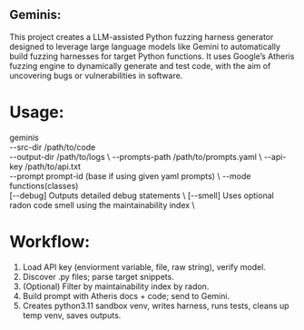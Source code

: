 
## Geminis:
This project creates a LLM-assisted Python fuzzing harness generator designed to leverage large language models like Gemini to automatically build fuzzing harnesses for target Python functions. It uses Google’s Atheris fuzzing engine to dynamically generate and test code, with the aim of uncovering bugs or vulnerabilities in software.

# Usage:
  geminis \
    --src-dir /path/to/code \
    --output-dir /path/to/logs \ 
    --prompts-path /path/to/prompts.yaml \ 
    --api-key /path/to/api.txt \
    --prompt prompt-id (base if using given yaml prompts) \ 
    --mode functions(classes) \
    [--debug] Outputs detailed debug statements \ 
    [--smell] Uses optional radon code smell using the maintainability index \ 

# Workflow:
  1. Load API key (enviorment variable, file, raw string), verify model.
  2. Discover .py files; parse target snippets.
  3. (Optional) Filter by maintainability index by radon.
  4. Build prompt with Atheris docs + code; send to Gemini.
  5. Creates python3.11 sandbox venv, writes harness, runs tests, cleans up temp venv, saves outputs.
